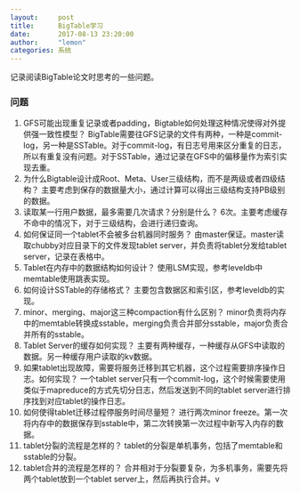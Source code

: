 ```yaml
---
layout:     post
title:      BigTable学习
date:       2017-08-13 23:20:00
author:     "lemon"
categories: 系统
---
```


记录阅读BigTable论文时思考的一些问题。

### 问题

1. GFS可能出现重复记录或者padding，Bigtable如何处理这种情况使得对外提供强一致性模型？
BigTable需要往GFS记录的文件有两种，一种是commit-log，另一种是SSTable。对于commit-log，有日志号用来区分重复的日志，所以有重复没有问题。对于SSTable，通过记录在GFS中的偏移量作为索引实现去重。
2. 为什么Bigtable设计成Root、Meta、User三级结构，而不是两级或者四级结构？
主要考虑到保存的数据量大小，通过计算可以得出三级结构支持PB级别的数据。
3. 读取某一行用户数据，最多需要几次请求？分别是什么？
6次。主要考虑缓存不命中的情况下，对于三级结构，会进行递归查询。
4. 如何保证同一个tablet不会被多台机器同时服务？
由master保证。master读取chubby对应目录下的文件发现tablet server，并负责将tablet分发给tablet server，记录在表格中。
5. Tablet在内存中的数据结构如何设计？
使用LSM实现，参考leveldb中memtable使用跳表实现。
6. 如何设计SSTable的存储格式？
主要包含数据区和索引区，参考leveldb的实现。
7. minor、merging、major这三种compaction有什么区别？
minor负责将内存中的memtable转换成sstable，merging负责合并部分sstable，major负责合并所有的sstable。
8. Tablet Server的缓存如何实现？
主要有两种缓存，一种缓存从GFS中读取的数据。另一种缓存用户读取的kv数据。
9. 如果tablet出现故障，需要将服务迁移到其它机器，这个过程需要排序操作日志。如何实现？
一个tablet server只有一个commit-log，这个时候需要使用类似于mapreduce的方式先切分日志，然后发送到不同的tablet server进行排序找到对应tablet的操作日志。
10. 如何使得tablet迁移过程停服务时间尽量短？
进行两次minor freeze。第一次将内存中的数据保存到sstable中，第二次转换第一次过程中新写入内存的数据。
11. tablet分裂的流程是怎样的？
tablet的分裂是单机事务，包括了memtable和sstable的分裂。
12. tablet合并的流程是怎样的？
合并相对于分裂要复杂，为多机事务，需要先将两个tablet放到一个tablet server上，然后再执行合并。v
